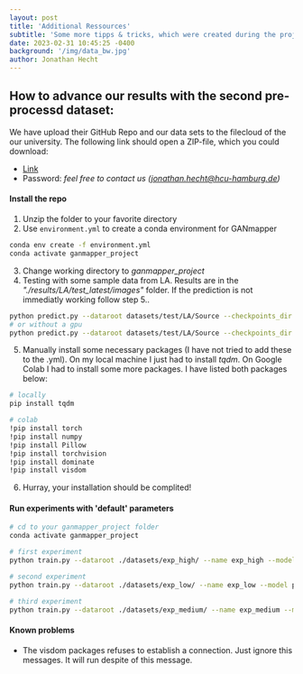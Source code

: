 ```yaml
---
layout: post
title: 'Additional Ressources'
subtitle: 'Some more tipps & tricks, which were created during the project'
date: 2023-02-31 10:45:25 -0400
background: '/img/data_bw.jpg'
author: Jonathan Hecht
---
```


## How to advance our results with the second pre-processd dataset:
We have upload their GitHub Repo and our data sets to the filecloud of the our university. The following link should open a ZIP-file, which you could download:
* [Link](https://cloud.hcu-hamburg.de/nextcloud/s/w9yNWje5KqH5oyK)
* Password: *feel free to contact us (jonathan.hecht@hcu-hamburg.de)*

#### Install the repo
1. Unzip the folder to your favorite directory
2. Use `environment.yml` to create a conda environment for GANmapper

  ```sh
  conda env create -f environment.yml
  conda activate ganmapper_project
  ```
3. Change working directory to *ganmapper_project*
4. Testing with some sample data from LA. Results are in the *"./results/LA/test_latest/images"* folder. If the prediction is not immediatly working follow step 5..

```sh
python predict.py --dataroot datasets/test/LA/Source --checkpoints_dir checkpoints/Exp3 --name LA 
# or without a gpu
python predict.py --dataroot datasets/test/LA/Source --checkpoints_dir checkpoints/Exp3 --name LA --gpu_ids -1
```
5. Manually install some necessary packages (I have not tried to add these to the .yml). On my local machine I just had to install *tqdm*. On Google Colab I had to install some more packages. I have listed both packages below:

```sh
# locally 
pip install tqdm

# colab
!pip install torch
!pip install numpy
!pip install Pillow
!pip install torchvision
!pip install dominate
!pip install visdom

```
6. Hurray, your installation should be complited!

#### Run experiments with 'default' parameters

```sh
# cd to your ganmapper_project folder
conda activate ganmapper_project

# first experiment
python train.py --dataroot ./datasets/exp_high/ --name exp_high --model pix2pix --direction AtoB --crop_size 256 --load_size 260 --n_epochs 100 --n_epochs_decay 100 --netG resnet_9blocks

# second experiment
python train.py --dataroot ./datasets/exp_low/ --name exp_low --model pix2pix --direction AtoB --crop_size 256 --load_size 260 --n_epochs 100 --n_epochs_decay 100 --netG resnet_9blocks

# third experiment
python train.py --dataroot ./datasets/exp_medium/ --name exp_medium --model pix2pix --direction AtoB --crop_size 256 --load_size 260 --n_epochs 100 --n_epochs_decay 100 --netG resnet_9blocks

```
#### Known problems
* The visdom packages refuses to establish a connection. Just ignore this messages. It will run despite of this message.
 